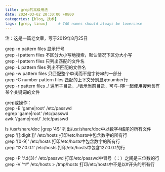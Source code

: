 ```yaml
---
title: grep的高级用法
date: 2024-03-02 20:30:00 +0800
categories: [blog, 技术]
tags: [grep, linux]     # TAG names should always be lowercase
---
```


注：这是一篇老文章，写于2019年8月25日

grep -n pattern files 显示行号  
grep -i pattern files 不区分大小写地搜索，默认情况下区分大小写  
grep -l pattern files 只列出匹配的文件名  
grep -L pattern files 列出不匹配的文件名  
grep -w pattern files 只匹配整个单词而不是字符串的一部分  
grep -C number pattern files 匹配的上下文分别显示number行  
grep -r pattern files ./ 遍历子目录，./表示当前目录，可与-l等一起使用搜索含有某个关键词的文件

grep或操作：  
grep -E 'game|root' /etc/passwd  
egrep 'game|root' /etc/passwd  
awk '/game|root/' /etc/passwd

ls /usr/share/doc |grep '4$' 列出/usr/share/doc中以数字4结尾的所有文件  
grep '\[\[:digit:\]\]' /etc/hosts 打印/etc/hosts中包含数字的所有行  
grep '\[0-9\]' /etc/hosts 打印/etc/hosts中包含数字的所有行  
grep '127.0.0.1' /etc/hosts 打印/etc/hosts中包含127.0.0.1的行

grep -P ':\\d{3}:' /etc/passwd 打印/etc/passwd中冒号（：）之间是三位数的行  
grep -V '^#' /etc/hosts > /tmp/hosts 打印/etc/hosts中不是以#开头的所有行
